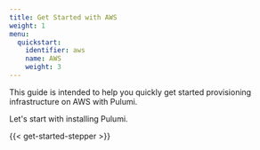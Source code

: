 ```yaml
---
title: Get Started with AWS
weight: 1
menu:
  quickstart:
    identifier: aws
    name: AWS
    weight: 3
---
```


This guide is intended to help you quickly get started provisioning infrastructure on AWS with Pulumi.

<!-- TODO embellish the summary/overview of the guide. -->

Let's start with installing Pulumi.

{{< get-started-stepper >}}
